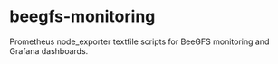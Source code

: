 # beegfs-monitoring
Prometheus node_exporter textfile scripts for BeeGFS monitoring and Grafana dashboards.
